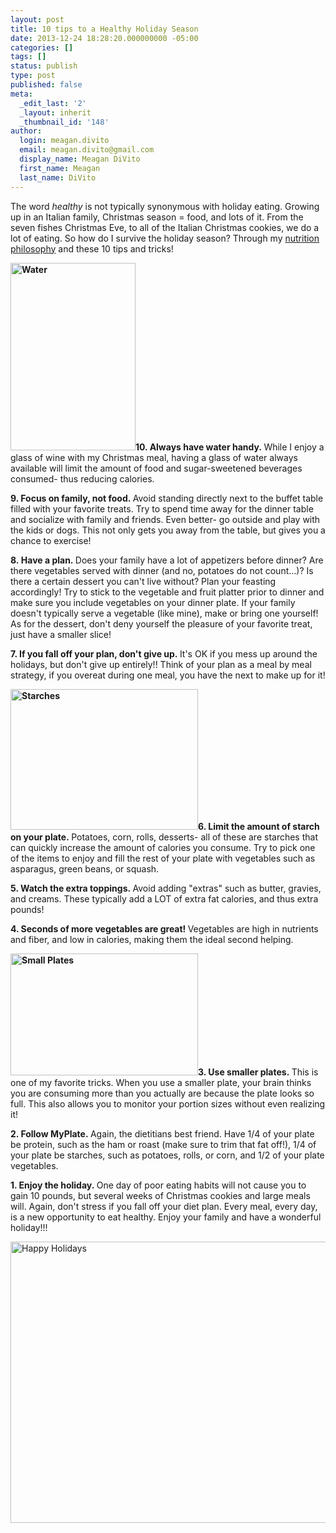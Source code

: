 ```yaml
---
layout: post
title: 10 tips to a Healthy Holiday Season
date: 2013-12-24 18:28:20.000000000 -05:00
categories: []
tags: []
status: publish
type: post
published: false
meta:
  _edit_last: '2'
  _layout: inherit
  _thumbnail_id: '148'
author:
  login: meagan.divito
  email: meagan.divito@gmail.com
  display_name: Meagan DiVito
  first_name: Meagan
  last_name: DiVito
---
```


The word <em>healthy </em>is not typically synonymous with holiday eating. Growing up in an Italian family, Christmas season = food, and lots of it. From the seven fishes Christmas Eve, to all of the Italian Christmas cookies, we do a lot of eating. So how do I survive the holiday season? Through my <a href="http://www.forthecloveofgarlic.com/?p=62">nutrition philosophy</a> and these 10 tips and tricks!

<p><strong><a href="http://www.forthecloveofgarlic.com/wp-content/uploads/2013/12/water.jpg"><img class="size-medium wp-image-143 alignright" alt="Water" src="assets/water-200x300.jpg" width="200" height="300" /></a>10. Always have water handy. </strong>While I enjoy a glass of wine with my Christmas meal, having a glass of water always available will limit the amount of food and sugar-sweetened beverages consumed- thus reducing calories.</p>
<p><strong>9. Focus on family, not food. </strong>Avoid standing directly next to the buffet table filled with your favorite treats. Try to spend time away for the dinner table and socialize with family and friends. Even better- go outside and play with the kids or dogs. This not only gets you away from the table, but gives you a chance to exercise!</p>
<p><strong>8. <strong>Have a plan. </strong></strong>Does your family have a lot of appetizers before dinner? Are there vegetables served with dinner (and no, potatoes do not count...)? Is there a certain dessert you can't live without? Plan your feasting accordingly! Try to stick to the vegetable and fruit platter prior to dinner and make sure you include vegetables on your dinner plate. If your family doesn't typically serve a vegetable (like mine), make or bring one yourself! As for the dessert, don't deny yourself the pleasure of your favorite treat, just have a smaller slice!</p>
<p><strong>7. If you fall off your plan, don't give up. </strong>It's OK if you mess up around the holidays, but don't give up entirely!! Think of your plan as a meal by meal strategy, if you overeat during one meal, you have the next to make up for it!</p>
<p><strong><a href="http://www.forthecloveofgarlic.com/wp-content/uploads/2013/12/starches.jpg"><img class="size-medium wp-image-145 alignleft" alt="Starches" src="assets/starches-300x225.jpg" width="300" height="225" /></a>6. Limit the amount of starch on your plate. </strong>Potatoes, corn, rolls, desserts- all of these are starches that can quickly increase the amount of calories you consume. Try to pick one of the items to enjoy and fill the rest of your plate with vegetables such as asparagus, green beans, or squash.</p>
<p><strong>5. Watch the extra toppings. </strong>Avoid adding "extras" such as butter, gravies, and creams. These typically add a LOT of extra fat calories, and thus extra pounds!</p>
<p><strong>4. Seconds of more vegetables are great! </strong>Vegetables are high in nutrients and fiber, and low in calories, making them the ideal second helping.</p>
<p><strong><a href="http://www.forthecloveofgarlic.com/wp-content/uploads/2013/12/small-plates.jpg"><img class="size-medium wp-image-144 alignright" alt="Small Plates" src="assets/small-plates-300x195.jpg" width="300" height="195" /></a>3. Use smaller plates. </strong>This is one of my favorite tricks. When you use a smaller plate, your brain thinks you are consuming more than you actually are because the plate looks so full. This also allows you to monitor your portion sizes without even realizing it!</p>
<p><strong>2. Follow MyPlate. </strong>Again, the dietitians best friend. Have 1/4 of your plate be protein, such as the ham or roast (make sure to trim that fat off!), 1/4 of your plate be starches, such as potatoes, rolls, or corn, and 1/2 of your plate vegetables.</p>
<p><strong>1. Enjoy the holiday. </strong>One day of poor eating habits will not cause you to gain 10 pounds, but several weeks of Christmas cookies and large meals will. Again, don't stress if you fall off your diet plan. Every meal, every day, is a new opportunity to eat healthy. Enjoy your family and have a wonderful holiday!!!</p>
<p><a href="http://www.forthecloveofgarlic.com/wp-content/uploads/2013/12/photo-11.jpg"><img class="alignnone size-medium wp-image-148 aligncenter" alt="Happy Holidays" src="assets/photo-11.jpg" width="600" height="450" /></a></p>
<p>&nbsp;</p>
